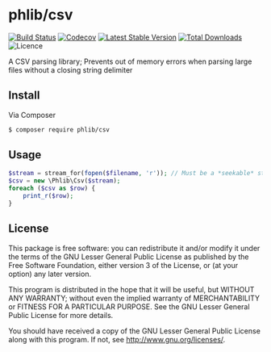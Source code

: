 # phlib/csv

[![Build Status](https://img.shields.io/travis/phlib/csv/master.svg)](https://travis-ci.org/phlib/csv)
[![Codecov](https://img.shields.io/codecov/c/github/phlib/csv.svg)](https://codecov.io/gh/phlib/csv)
[![Latest Stable Version](https://img.shields.io/packagist/v/phlib/csv.svg)](https://packagist.org/packages/phlib/csv)
[![Total Downloads](https://img.shields.io/packagist/dt/phlib/csv.svg)](https://packagist.org/packages/phlib/csv)
![Licence](https://img.shields.io/github/license/phlib/csv.svg)

A CSV parsing library; Prevents out of memory errors when parsing large files
without a closing string delimiter

## Install

Via Composer

``` bash
$ composer require phlib/csv
```

## Usage

```php
$stream = stream_for(fopen($filename, 'r')); // Must be a *seekable* stream
$csv = new \Phlib\Csv($stream);
foreach ($csv as $row) {
    print_r($row);
}
```

## License

This package is free software: you can redistribute it and/or modify
it under the terms of the GNU Lesser General Public License as published by
the Free Software Foundation, either version 3 of the License, or
(at your option) any later version.

This program is distributed in the hope that it will be useful,
but WITHOUT ANY WARRANTY; without even the implied warranty of
MERCHANTABILITY or FITNESS FOR A PARTICULAR PURPOSE.  See the
GNU Lesser General Public License for more details.

You should have received a copy of the GNU Lesser General Public License
along with this program.  If not, see <http://www.gnu.org/licenses/>.
